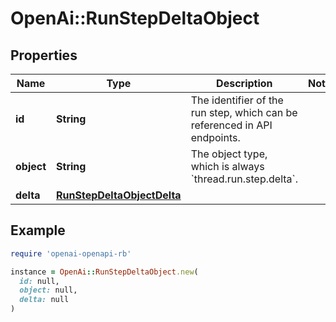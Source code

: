 # OpenAi::RunStepDeltaObject

## Properties

| Name | Type | Description | Notes |
| ---- | ---- | ----------- | ----- |
| **id** | **String** | The identifier of the run step, which can be referenced in API endpoints. |  |
| **object** | **String** | The object type, which is always &#x60;thread.run.step.delta&#x60;. |  |
| **delta** | [**RunStepDeltaObjectDelta**](RunStepDeltaObjectDelta.md) |  |  |

## Example

```ruby
require 'openai-openapi-rb'

instance = OpenAi::RunStepDeltaObject.new(
  id: null,
  object: null,
  delta: null
)
```

